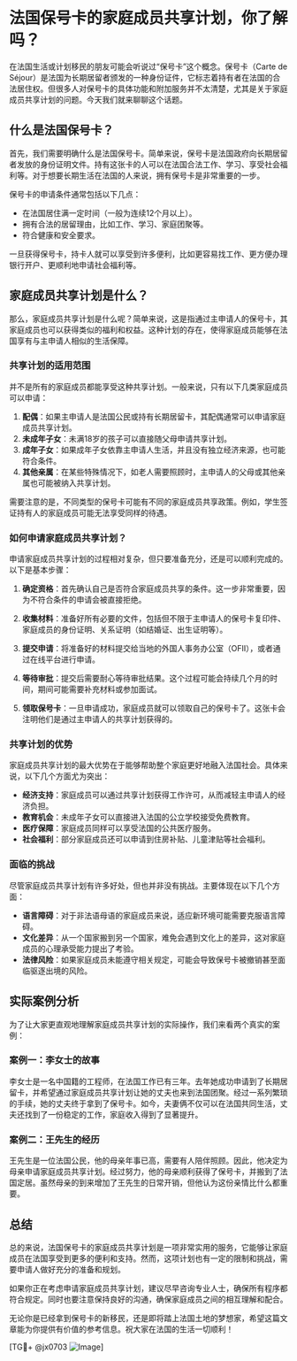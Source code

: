 # 法国保号卡的家庭成员共享计划，你了解吗？

在法国生活或计划移民的朋友可能会听说过“保号卡”这个概念。保号卡（Carte de Séjour）是法国为长期居留者颁发的一种身份证件，它标志着持有者在法国的合法居住权。但很多人对保号卡的具体功能和附加服务并不太清楚，尤其是关于家庭成员共享计划的问题。今天我们就来聊聊这个话题。

## 什么是法国保号卡？

首先，我们需要明确什么是法国保号卡。简单来说，保号卡是法国政府向长期居留者发放的身份证明文件。持有这张卡的人可以在法国合法工作、学习、享受社会福利等。对于想要长期生活在法国的人来说，拥有保号卡是非常重要的一步。

保号卡的申请条件通常包括以下几点：
- 在法国居住满一定时间（一般为连续12个月以上）。
- 拥有合法的居留理由，比如工作、学习、家庭团聚等。
- 符合健康和安全要求。

一旦获得保号卡，持卡人就可以享受到许多便利，比如更容易找工作、更方便办理银行开户、更顺利地申请社会福利等。

## 家庭成员共享计划是什么？

那么，家庭成员共享计划是什么呢？简单来说，这是指通过主申请人的保号卡，其家庭成员也可以获得类似的福利和权益。这种计划的存在，使得家庭成员能够在法国享有与主申请人相似的生活保障。

### 共享计划的适用范围

并不是所有的家庭成员都能享受这种共享计划。一般来说，只有以下几类家庭成员可以申请：

1. **配偶**：如果主申请人是法国公民或持有长期居留卡，其配偶通常可以申请家庭成员共享计划。
2. **未成年子女**：未满18岁的孩子可以直接随父母申请共享计划。
3. **成年子女**：如果成年子女依靠主申请人生活，并且没有独立经济来源，也可能符合条件。
4. **其他亲属**：在某些特殊情况下，如老人需要照顾时，主申请人的父母或其他亲属也可能被纳入共享计划。

需要注意的是，不同类型的保号卡可能有不同的家庭成员共享政策。例如，学生签证持有人的家庭成员可能无法享受同样的待遇。

### 如何申请家庭成员共享计划？

申请家庭成员共享计划的过程相对复杂，但只要准备充分，还是可以顺利完成的。以下是基本步骤：

1. **确定资格**：首先确认自己是否符合家庭成员共享的条件。这一步非常重要，因为不符合条件的申请会被直接拒绝。
   
2. **收集材料**：准备好所有必要的文件，包括但不限于主申请人的保号卡复印件、家庭成员的身份证明、关系证明（如结婚证、出生证明等）。

3. **提交申请**：将准备好的材料提交给当地的外国人事务办公室（OFII），或者通过在线平台进行申请。

4. **等待审批**：提交后需要耐心等待审批结果。这个过程可能会持续几个月的时间，期间可能需要补充材料或参加面试。

5. **领取保号卡**：一旦申请成功，家庭成员就可以领取自己的保号卡了。这张卡会注明他们是通过主申请人的共享计划获得的。

### 共享计划的优势

家庭成员共享计划的最大优势在于能够帮助整个家庭更好地融入法国社会。具体来说，以下几个方面尤为突出：

- **经济支持**：家庭成员可以通过共享计划获得工作许可，从而减轻主申请人的经济负担。
- **教育机会**：未成年子女可以直接进入法国的公立学校接受免费教育。
- **医疗保障**：家庭成员同样可以享受法国的公共医疗服务。
- **社会福利**：部分家庭成员还可以申请到住房补贴、儿童津贴等社会福利。

### 面临的挑战

尽管家庭成员共享计划有许多好处，但也并非没有挑战。主要体现在以下几个方面：

- **语言障碍**：对于非法语母语的家庭成员来说，适应新环境可能需要克服语言障碍。
- **文化差异**：从一个国家搬到另一个国家，难免会遇到文化上的差异，这对家庭成员的心理承受能力提出了考验。
- **法律风险**：如果家庭成员未能遵守相关规定，可能会导致保号卡被撤销甚至面临驱逐出境的风险。

## 实际案例分析

为了让大家更直观地理解家庭成员共享计划的实际操作，我们来看两个真实的案例：

### 案例一：李女士的故事

李女士是一名中国籍的工程师，在法国工作已有三年。去年她成功申请到了长期居留卡，并希望通过家庭成员共享计划让她的丈夫也来到法国团聚。经过一系列繁琐的手续，她的丈夫终于拿到了保号卡。如今，夫妻俩不仅可以在法国共同生活，丈夫还找到了一份稳定的工作，家庭收入得到了显著提升。

### 案例二：王先生的经历

王先生是一位法国公民，他的母亲年事已高，需要有人陪伴照顾。因此，他决定为母亲申请家庭成员共享计划。经过努力，他的母亲顺利获得了保号卡，并搬到了法国定居。虽然母亲的到来增加了王先生的日常开销，但他认为这份亲情比什么都重要。

## 总结

总的来说，法国保号卡的家庭成员共享计划是一项非常实用的服务，它能够让家庭成员在法国享受到更多的便利和支持。然而，这项计划也有一定的限制和挑战，需要申请人做好充分的准备和规划。

如果你正在考虑申请家庭成员共享计划，建议尽早咨询专业人士，确保所有程序都符合规定。同时也要注意保持良好的沟通，确保家庭成员之间的相互理解和配合。

无论你是已经拿到保号卡的新移民，还是即将踏上法国土地的梦想家，希望这篇文章能为你提供有价值的参考信息。祝大家在法国的生活一切顺利！

[TG💪+ @jx0703 ![Image](https://github.com/user-attachments/assets/dbca1d08-cadb-493c-b0ec-ad6f7a83f270)]
